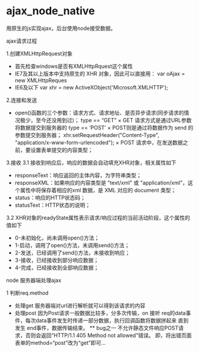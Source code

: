 # ajax_node_native
用原生的js实现ajax，后台使用node接受数据。



ajax请求过程


1.创建XMLHttpRequest对象
 - 首先检查windows是否有XMLHttpRquest这个属性
 - IE7及其以上版本中支持原生的 XHR 对象，因此可以直接用： var oAjax = new XMLHttpReques
 - IE6及以下 var xhr = new ActiveXObject('Microsoft.XMLHTTP');


2.连接和发送
- open()函数的三个参数：请求方式、请求地址、是否异步请求(同步请求的情况极少，至今还没用到过)；
type == “GET”
× GET 请求方式是通过URL参数将数据提交到服务器的
type == ‘POST’
× POST则是通过将数据作为 send 的参数提交到服务器；
xhr.setRequestHeader("Content-Type", "application/x-www-form-urlencoded");
× POST 请求中，在发送数据之前，要设置表单提交的内容类型；


3.接收
3.1 接收到响应后，响应的数据会自动填充XHR对象，相关属性如下
- responseText：响应返回的主体内容，为字符串类型；
- responseXML：如果响应的内容类型是 "text/xml" 或 "application/xml"，这个属性中将保存着相应的xml 数据，是 XML 对应的 document 类型；
- status：响应的HTTP状态码；
- statusText：HTTP状态的说明；


3.2 XHR对象的readyState属性表示请求/响应过程的当前活动阶段，这个属性的值如下
- 0-未初始化，尚未调用open()方法；
- 1-启动，调用了open()方法，未调用send()方法；
- 2-发送，已经调用了send()方法，未接收到响应；
- 3-接收，已经接收到部分响应数据；
- 4-完成，已经接收到全部响应数据；


node 服务器端处理ajax

1 判断req.method
- 处理get
服务器端对url进行解析就可以得到该请求的内容
- 处理post
因为Post请求一般数据比较多，分多次传输，on 接听 req的data事件，每次data事件发生时传递一部分数据，执行回调函数将数据拼起来
直到发生 end事件，数据传输结束。
**
bug之一
不允许静态文件响应POST请求，否则会返回“HTTP/1.1 405 Method not allowed”错误。 即，将出错页面表单的method=“post”改为“get”即可...
